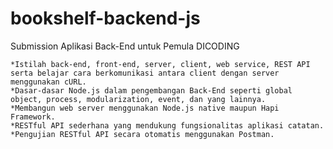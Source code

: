 # bookshelf-backend-js

Submission Aplikasi Back-End untuk Pemula DICODING

    *Istilah back-end, front-end, server, client, web service, REST API serta belajar cara berkomunikasi antara client dengan server menggunakan cURL.
    *Dasar-dasar Node.js dalam pengembangan Back-End seperti global object, process, modularization, event, dan yang lainnya.
    *Membangun web server menggunakan Node.js native maupun Hapi Framework.
    *RESTful API sederhana yang mendukung fungsionalitas aplikasi catatan.
    *Pengujian RESTful API secara otomatis menggunakan Postman.

